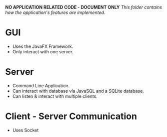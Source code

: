 __NO APPLICATION RELATED CODE - DOCUMENT ONLY__
_This folder contains how the application's features are implemented._

# GUI
- Uses the JavaFX Framework.
- Only interact with one server.

# Server
- Command Line Application.
- Can interact with database via JavaSQL and a SQLite database.
- Can listen & interact with multiple clients. 

# Client - Server Communication
- Uses Socket
